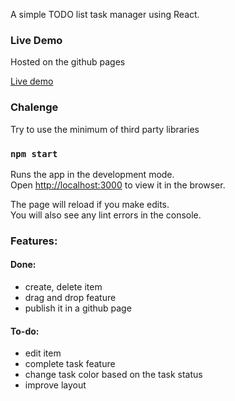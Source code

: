 A simple TODO list task manager using React.

### Live Demo
Hosted on the github pages

<a href="http://TomazJunior.github.io/react-todo-list-app/" target="_blank">Live demo</a>


### Chalenge
Try to use the minimum of third party libraries

### `npm start`

Runs the app in the development mode.<br>
Open [http://localhost:3000](http://localhost:3000) to view it in the browser.

The page will reload if you make edits.<br>
You will also see any lint errors in the console.

### Features:

#### Done:
- create, delete item
- drag and drop feature
- publish it in a github page
#### To-do:
- edit item
- complete task feature
- change task color based on the task status
- improve layout